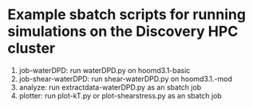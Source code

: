 # Example sbatch scripts for running simulations on the Discovery HPC cluster

1. job-waterDPD: run waterDPD.py on hoomd3.1-basic
2. job-shear-waterDPD: run shear-waterDPD.py on hoomd3.1.-mod
3. analyze: run extractdata-waterDPD.py as an sbatch job
4. plotter: run plot-kT.py or plot-shearstress.py as an sbatch job
